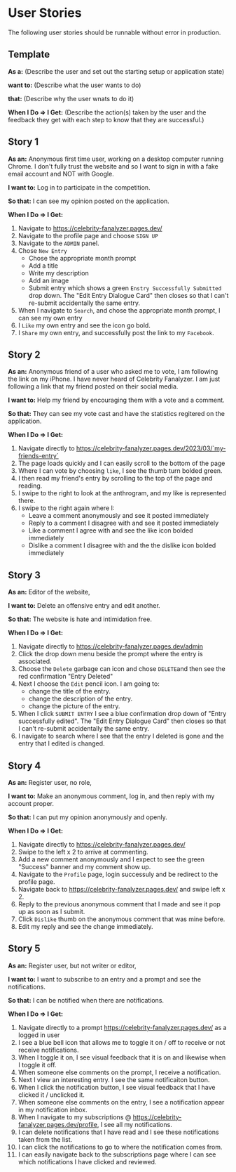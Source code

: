 # User Stories

The following user stories should be runnable without error in production.

## Template

**As a:** (Describe the user and set out the starting setup or application state)

**want to:** (Describe what the user wants to do)

**that:** (Describe why the user wnats to do it)

**When I Do => I Get:** (Describe the action(s) taken by the user and the feedback they get with each step to know that they are successful.)

## Story 1

**As an:** Anonymous first time user, working on a desktop computer running Chrome. I don't fully trust the website and so I want to sign in with a fake email account and NOT with Google.

**I want to:** Log in to participate in the competition.

**So that:** I can see my opinion posted on the application.

**When I Do => I Get:**

1. Navigate to https://celebrity-fanalyzer.pages.dev/
2. Navigate to the profile page and choose `SIGN UP`
3. Navigate to the `ADMIN` panel.
4. Chose `New Entry`
   - Chose the appropriate month prompt
   - Add a title
   - Write my description
   - Add an image
   - Submit entry which shows a green `Enstry Successfully Submitted` drop down. The "Edit Entry Dialogue Card" then closes so that I can't re-submit accidentally the same entry.
5. When I navigate to `Search`, and chose the appropriate month prompt, I can see my own entry
6. I `Like` my own entry and see the icon go bold.
7. I `Share` my own entry, and successfully post the link to my `Facebook`.

## Story 2

**As an:** Anonymous friend of a user who asked me to vote, I am following the link on my iPhone. I have never heard of Celebrity Fanalyzer. I am just following a link that my friend posted on their social media.

**I want to:** Help my friend by encouraging them with a vote and a comment.

**So that:** They can see my vote cast and have the statistics regitered on the application.

**When I Do => I Get:**

1. Navigate directly to https://celebrity-fanalyzer.pages.dev/2023/03/`my-friends-entry`
2. The page loads quickly and I can easily scroll to the bottom of the page
3. Where I can vote by choosing `like`, I see the thumb turn bolded green.
4. I then read my friend's entry by scrolling to the top of the page and reading.
5. I swipe to the right to look at the anthrogram, and my like is represented there.
6. I swipe to the right again where I:
   - Leave a comment anonymously and see it posted immediately
   - Reply to a comment I disagree with and see it posted immediately
   - Like a comment I agree with and see the like icon bolded immediately
   - Dislike a comment I disagree with and the the dislike icon bolded immediately

## Story 3

**As an:** Editor of the website,

**I want to:** Delete an offensive entry and edit another.

**So that:** The website is hate and intimidation free.

**When I Do => I Get:**

1. Navigate directly to https://celebrity-fanalyzer.pages.dev/admin
2. Click the drop down menu beside the prompt where the entry is associated.
3. Choose the `Delete` garbage can icon and chose `DELETE`and then see the red confirmation "Entry Deleted"
4. Next I choose the `Edit` pencil icon. I am going to:
   - change the title of the entry.
   - change the description of the entry.
   - change the picture of the entry.
5. When I click `SUBMIT ENTRY` I see a blue confirmation drop down of "Entry successfully edited". The "Edit Entry Dialogue Card" then closes so that I can't re-submit accidentally the same entry.
6. I navigate to search where I see that the entry I deleted is gone and the entry that I edited is changed.

## Story 4

**As an:** Register user, no role,

**I want to:** Make an anonymous comment, log in, and then reply with my account proper.

**So that:** I can put my opinion anonymously and openly.

**When I Do => I Get:**

1. Navigate directly to https://celebrity-fanalyzer.pages.dev/<prompt>
2. Swipe to the left x 2 to arrive at commenting.
3. Add a new comment anonymously and I expect to see the green "Success" banner and my comment show up.
4. Navigate to the `Profile` page, login successuly and be redirect to the profile page.
5. Navigate back to https://celebrity-fanalyzer.pages.dev/<prompt> and swipe left x 2.
6. Reply to the previous anonymous comment that I made and see it pop up as soon as I submit.
7. Click `Dislike` thumb on the anonymous comment that was mine before.
8. Edit my reply and see the change immediately.

## Story 5

**As an:** Register user, but not writer or editor,

**I want to:** I want to subscribe to an entry and a prompt and see the notifications.

**So that:** I can be notified when there are notifications. 

**When I Do => I Get:**

1. Navigate directly to a prompt https://celebrity-fanalyzer.pages.dev/<prompt> as a logged in user
2. I see a blue bell icon that allows me to toggle it on / off to receive or not receive notifications.
3. When I toggle it on, I see visual feedback that it is on and likewise when I toggle it off.
4. When someone else comments on the prompt, I receive a notification. 
5. Next I view an interesting entry. I see the same notificaiton button.
6. When I click the notification button, I see visual feedback that I have clicked it / unclicked it. 
7. When someone else comments on the entry, I see a notification appear in my notification inbox.
8. When I navigate to my subscriptions @ https://celebrity-fanalyzer.pages.dev/profile, I see all my notifications.
9. I can delete notifications that I have read and I see these notifications taken from the list. 
10. I can click the notifications to go to where the notification comes from. 
11. I can easily navigate back to the subscriptions page where I can see which notifications I have clicked and reviewed.



 